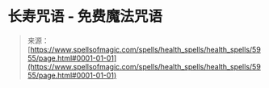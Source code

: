 <!--yml

category: 未分类

date: 2024-06-12 18:40:20

-->

# 长寿咒语 - 免费魔法咒语

> 来源：[https://www.spellsofmagic.com/spells/health_spells/health_spells/5955/page.html#0001-01-01](https://www.spellsofmagic.com/spells/health_spells/health_spells/5955/page.html#0001-01-01)
